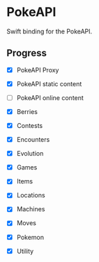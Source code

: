 #  PokeAPI

Swift binding for the PokeAPI.

## Progress

- [x] PokeAPI Proxy
- [x] PokeAPI static content
- [ ] PokeAPI online content

- [x] Berries
- [x] Contests
- [x] Encounters
- [x] Evolution
- [x] Games
- [x] Items
- [x] Locations
- [x] Machines
- [x] Moves
- [x] Pokemon
- [x] Utility

